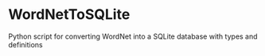 # WordNetToSQLite
Python script for converting WordNet into a SQLite database with types and definitions

